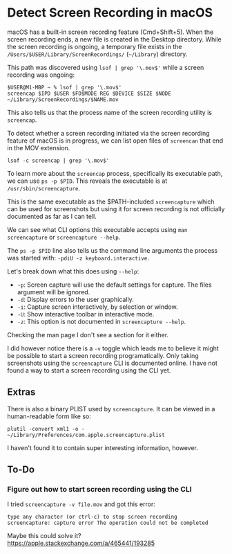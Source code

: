 # Detect Screen Recording in macOS

macOS has a built-in screen recording feature (Cmd+Shift+5).
When the screen recording ends, a new file is created in the Desktop directory.
While the screen recording is ongoing, a temporary file exists in the
`/Users/$USER/Library/ScreenRecordings/` (`~/Library`) directory.

This path was discovered using `lsof | grep '\.mov$'` while a screen recording
was ongoing:

```
$USER@M1-MBP ~ % lsof | grep '\.mov$'
screencap $IPD $USER $FD$MODE REG $DEVICE $SIZE $NODE ~/Library/ScreenRecordings/$NAME.mov
```

This also tells us that the process name of the screen recording utility is
`screencap`.

To detect whether a screen recording initiated via the screen recording feature
of macOS is in progress, we can list open files of `screencan` that end in the
MOV extension.

```
lsof -c screencap | grep '\.mov$'
```

To learn more about the `screencap` process, specifically its executable path,
we can use `ps -p $PID`.
This reveals the executable is at `/usr/sbin/screencapture`.

This is the same executable as the $PATH-included `screencapture` which can be
used for screenshots but using it for screen recording is not officially
documented as far as I can tell.

We can see what CLI options this executable accepts using `man screencapture`
or `screencapture --help`.

The `ps -p $PID` line also tells us the command line arguments the process was
started with: `-pdiU -z keyboard.interactive`.

Let's break down what this does using `--help`:

- `-p`:
  Screen capture will use the default settings for capture.
  The files argument will be ignored.
- `-d`: Display errors to the user graphically.
- `-i`: Capture screen interactively, by selection or window.
- `-U`: Show interactive toolbar in interactive mode.
- `-z`: This option is not documented in `screencapture --help`.

Checking the man page I don't see a section for it either.

I did however notice there is a `-v` toggle which leads me to believe it
might be possible to start a screen recording programatically.
Only taking screenshots using the `screencapture` CLI is documented online.
I have not found a way to start a screen recording using the CLI yet.

## Extras

There is also a binary PLIST used by `screencapture`.
It can be viewed in a human-readable form like so:

```
plutil -convert xml1 -o - ~/Library/Preferences/com.apple.screencapture.plist
```

I haven't found it to contain super interesting information, however.

## To-Do

### Figure out how to start screen recording using the CLI

I tried `screencapture -v file.mov` and got this error:

```
type any character (or ctrl-c) to stop screen recording
screencapture: capture error The operation could not be completed
```

Maybe this could solve it? https://apple.stackexchange.com/a/465441/193285
